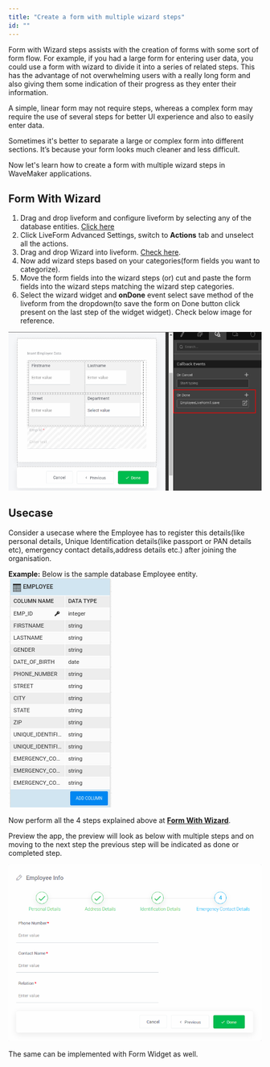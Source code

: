 ```yaml
---
title: "Create a form with multiple wizard steps"
id: ""
---
```


Form with Wizard steps assists with the creation of forms with some sort of form flow. For example, if you had a large form for entering user data, you could use a form with wizard to divide it into a series of related steps. This has the advantage of not overwhelming users with a really long form and also giving them some indication of their progress as they enter their information.

A simple, linear form may not require steps, whereas a complex form may require the use of several steps for better UI experience and also to easily enter data. 

Sometimes it's better to separate a large or complex form into different sections. It’s because your form looks much cleaner and less difficult.

Now let's learn how to create a form with multiple wizard steps in WaveMaker applications.


## Form With Wizard

1. Drag and drop liveform and configure liveform by selecting any of the database entities. [Click here](/learn/app-development/widgets/datalive/live-form/live-form-basic-usage)
2. Click LiveForm Advanced Settings, switch to **Actions** tab and unselect all the actions.
3. Drag and drop Wizard into liveform. [Check here](/learn/app-development/widgets/container/wizard).
4. Now add wizard steps based on your categories(form fields you want to categorize).
5. Move the form fields into the wizard steps (or) cut and paste the form fields into the wizard steps matching the wizard step categories.
6. Select the wizard widget and **onDone** event select save method of the liveform from the dropdown(to save the form on Done button click present on the last step of the widget widget). Check below image for reference.

[![](/learn/assets/form/wizardevent.png)](/learn/assets/form/wizardevent.png)

## Usecase

Consider a usecase where the Employee has to register this details(like personal details, Unique Identification details(like passport or PAN details etc), emergency contact details,address details etc.) after joining the organisation.

**Example:**
Below is the sample database Employee entity.
[![](/learn/assets/form/empdb.png)](/learn/assets/form/empdb.png)

Now perform all the 4 steps explained above at [**Form With Wizard**](/learn/how-tos/form-with-wizard#form-with-wizard).

Preview the app, the preview will look as below with multiple steps and on moving to the next step the previous step will be indicated as done or completed step.

[![](/learn/assets/form/empform.png)](/learn/assets/form/empform.png)


The same can be implemented with Form Widget as well.